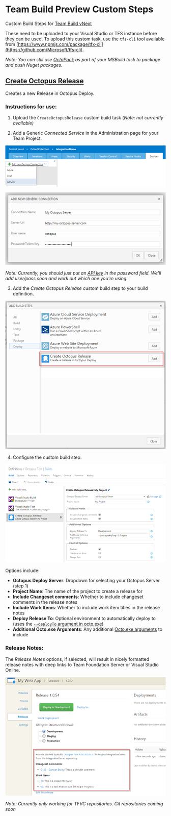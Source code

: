 Team Build Preview Custom Steps
===============================

Custom Build Steps for [Team Build vNext](http://vsalmdocs.azurewebsites.net/library/vs/alm/build/overview)

These need to be uploaded to your Visual Studio or TFS instance before they can be used. To upload this custom task, use the `tfs-cli` tool available from [https://www.npmjs.com/package/tfx-cli](https://github.com/Microsoft/tfs-cli).

*Note: You can still use [OctoPack](http://docs.octopusdeploy.com/display/OD/Using+OctoPack) as part of your MSBuild task to package and push Nuget packages.*

[Create Octopus Release](CreateOctopusRelease)
----------------------
Creates a new Release in Octopus Deploy.

### Instructions for use:

1. Upload the `CreateOctopusRelease` custom build task (*Note: not currently available)*

2. Add a Generic *Connected Service* in the Administration page for your Team Project.

 ![Octopus Connected Service](../../img/tfsbuild-connectedservice1.png)
 
 ![Octopus Connected Service](../../img/tfsbuild-connectedservice2.png)
 
 *Note: Currently, you should just put an [API key](http://docs.octopusdeploy.com/display/OD/How+to+create+an+API+key) in the password field. We'll add user/pass soon and work out which one you're using.*
 
3. Add the *Create Octopus Release* custom build step to your build definition.

 ![Add Custom Build Step](../../img/tfsbuild-addbuildstep.png)
 
4. Configure the custom build step.

 ![Configure Custom Build Step](../../img/tfsbuild-configurebuildstep.png)
 
 Options include:
 * **Octopus Deploy Server**:  Dropdown for selecting your Octopus Server (step 1)
 * **Project Name**:  The name of the project to create a release for
 * **Include Changeset comments**:  Whether to include changeset comments in the release notes
 * **Include Work Items**:  Whether to include work item titles in the release notes
 * **Deploy Release To**:  Optional environment to automatically deploy to (uses the [`--deployTo` argument in octo.exe](http://docs.octopusdeploy.com/display/OD/Creating+releases))
 * **Additional Octo.exe Arguments**:  Any additional [Octo.exe arguments](http://docs.octopusdeploy.com/display/OD/Creating+releases) to include
 
### Release Notes:

The *Release Notes* options, if selected, will result in nicely formatted release notes with deep links to Team Foundation Server or Visual Studio Online.

![Release Notes in Octopus Deploy Release](../../img/tfsbuild-releasenotes.png)

*Note: Currently only working for TFVC repositories. Git repositories coming soon*
